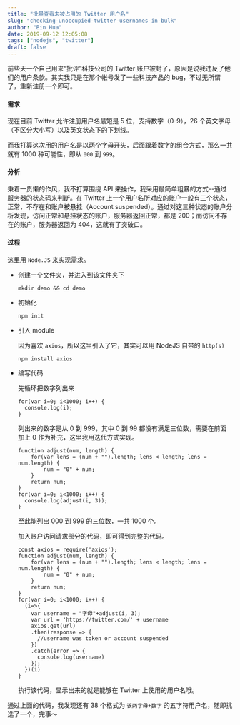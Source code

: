 ```yaml
---
title: "批量查看未被占用的 Twitter 用户名"
slug: "checking-unoccupied-twitter-usernames-in-bulk"
author: "Bin Hua"
date: 2019-09-12 12:05:08
tags: ["nodejs", "twitter"]
draft: false
---
```


前些天一个自己用来“批评”科技公司的 Twitter 账户被封了，原因是说我违反了他们的用户条款。其实我只是在那个帐号发了一些科技产品的 bug，不过无所谓了，重新注册一个即可。

#### 需求

现在目前 Twitter 允许注册用户名最短是 5 位，支持数字（0-9），26 个英文字母（不区分大小写）以及英文状态下的下划线。

而我打算这次用的用户名是以两个字母开头，后面跟着数字的组合方式，那么一共就有 1000 种可能性，即从 `000` 到 `999`。

#### 分析

秉着一贯懒的作风，我不打算围绕 API 来操作，我采用最简单粗暴的方式--通过服务器的状态码来判断。在 Twitter 上一个用户名所对应的账户一般有三个状态，正常，不存在和账户被悬挂（Account suspended）。通过对这三种状态的账户分析发现，访问正常和悬挂状态的账户，服务器返回正常，都是 200；而访问不存在的账户，服务器返回为 404，这就有了突破口。

#### 过程

这里用 `Node.JS` 来实现需求。

- 创建一个文件夹，并进入到该文件夹下

    ```
    mkdir demo && cd demo
    ```
    
- 初始化

    ```
    npm init
    ```
    
- 引入 module

    因为喜欢 `axios`，所以这里引入了它，其实可以用 NodeJS 自带的 `http(s)`
    
    ```
    npm install axios
    ```
    
- 编写代码

    先循环把数字列出来
    
    ```
    for(var i=0; i<1000; i++) {
      console.log(i);
    }
    ```
    
    列出来的数字是从 0 到 999，其中 0 到 99 都没有满足三位数，需要在前面加上 0 作为补充，这里我用迭代方式实现。
    
    ```
    function adjust(num, length) {
        for(var lens = (num + "").length; lens < length; lens = num.length) {
            num = "0" + num;
        }
        return num;
    }
    for(var i=0; i<1000; i++) {
      console.log(adjust(i, 3));
    }
    ```
    
    至此能列出 000 到 999 的三位数，一共 1000 个。
    
    加入账户访问请求部分的代码，即可得到完整的代码。
    
    ```
    const axios = require('axios');
    function adjust(num, length) {
        for(var lens = (num + "").length; lens < length; lens = num.length) {
            num = "0" + num;
        }
        return num;
    }
    for(var i=0; i<1000; i++) {
      (i=>{
        var username = "字母"+adjust(i, 3);
        var url = 'https://twitter.com/' + username
        axios.get(url)
        .then(response => {
          //username was token or account suspended
        })
        .catch(error => {
          console.log(username)
        });
      })(i)
    }
    ```
    
    执行该代码，显示出来的就是能够在 Twitter 上使用的用户名哦。
    
通过上面的代码，我发现还有 38 个格式为 `该两字母+数字` 的五字符用户名，随即挑选了一个，完事～